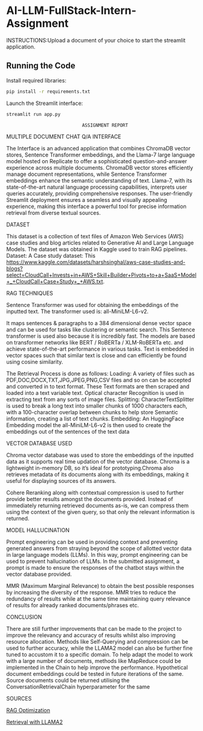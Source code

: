 # AI-LLM-FullStack-Intern-Assignment
 
 INSTRUCTIONS:Upload a document of your choice to start the streamlit application.
 

 
## Running the Code

Install required libraries:

```bash
pip install -r requirements.txt
```

Launch the Streamlit interface:

```bash
streamlit run app.py
```
                                
                                
                                
                               
                                ASSIGNMENT REPORT
 
MULTIPLE DOCUMENT CHAT Q/A INTERFACE

The Interface is an advanced application that combines ChromaDB vector stores, Sentence Transformer embeddings, and the Llama-7 large language model hosted on Replicate to offer a sophisticated question-and-answer experience across multiple documents. ChromaDB vector stores efficiently manage document representations, while Sentence Transformer embeddings enhance the semantic understanding of text. Llama-7, with its state-of-the-art natural language processing capabilities, interprets user queries accurately, providing comprehensive responses. The user-friendly Streamlit deployment ensures a seamless and visually appealing experience, making this interface a powerful tool for precise information retrieval from diverse textual sources.

DATASET

This dataset is a collection of text files of Amazon Web Services (AWS) case studies and blog articles related to Generative AI and Large Language Models. The dataset was obtained in Kaggle used to train RAG pipelines.
Dataset: A Case study dataset: This https://www.kaggle.com/datasets/harshsinghal/aws-case-studies-and-blogs?select=CloudCall+Invests+in+AWS+Skill+Builder+Pivots+to+a+SaaS+Model+_+CloudCall+Case+Study+_+AWS.txt.

RAG TECHNIQUES

Sentence Transformer was used for obtaining the embeddings of the inputted text.
The transformer used is: all-MiniLM-L6-v2.

 It maps sentences & paragraphs to a 384 dimensional dense vector space and can be used for tasks like clustering or semantic search. This Sentence transformer is used also because it is incredibly fast. The models are based on transformer networks like BERT / RoBERTa / XLM-RoBERTa etc. and achieve state-of-the-art performance in various tasks. Text is embedded in vector spaces such that similar text is close and can efficiently be found using cosine similarity.

The Retrieval Process is done as follows:
Loading: A variety of files such as PDF,DOC,DOCX,TXT,JPG,JPEG,PNG,CSV files and so on can be accepted and converted in to text format. These Text formats are then scraped and loaded into a text variable text. Optical character Recognition is used in extracting text from any sorts of image files.
Splitting:  CharacterTextSplitter is used to break a long text into smaller chunks of 1000 characters each, with a 100-character overlap between chunks to help store Semantic information, creating a list of text chunks.
Embedding: An HuggingFace Embedding model the all-MiniLM-L6-v2 is then used to create the embeddings out of the sentences of the text data


VECTOR DATABASE USED

 Chroma vector database was used to store the embeddings of the inputted data as it supports real time updation of the vector database.  Chroma is a lightweight in-memory DB, so it’s ideal for prototyping.Chroma also retrieves metadata of its documents along with its embeddings, making it useful for displaying sources of its answers.

 Cohere Reranking along with contextual compression is used to further provide better results amongst the documents provided. Instead of immediately returning retrieved documents as-is, we can compress them using the context of the given query, so that only the relevant information is returned.

MODEL HALLUCINATION

Prompt engineering can be used in providing context and preventing generated answers from straying beyond the scope of allotted vector data in large language models (LLMs).  In this way, prompt engineering can be used to prevent hallucination of LLMs. In the submitted assignment, a prompt is made to ensure the responses of the chatbot stays within the vector database provided.

MMR (Maximum Marginal Relevance) to obtain the best possible responses by increasing the diversity of the response.  MMR tries to reduce the redundancy of results while at the same time maintaining query relevance of results for already ranked documents/phrases etc.



CONCLUSION

There are still further improvements that can be made to the project to improve the relevancy and accuracy of results whilst also improving resource allocation.
Methods like Self-Querying and compression can be used to further accuracy, while the LLAMA2 model can also be further fine tuned to accustom it to a specific domain. To help adapt the model to work with a large number of documents, methods like MapReduce could be implemented in the Chain to help improve the performance. Hypothetical document embeddings could be tested in future iterations of the same. Source documents could be returned utilising the ConversationRetrievalChain hyperparameter for the same

SOURCES

[RAG Optimization](https://towardsdatascience.com/rag-how-to-talk-to-your-data-eaf5469b83b0)

[Retrieval with LLAMA2](https://www.youtube.com/watch?v=93yueQQnqpM)








